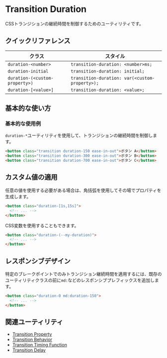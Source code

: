 # Transition Duration

CSSトランジションの継続時間を制御するためのユーティリティです。

## クイックリファレンス

| クラス | スタイル |
|-------|---------|
| `duration-<number>` | `transition-duration: <number>ms;` |
| `duration-initial` | `transition-duration: initial;` |
| `duration-(<custom-property>)` | `transition-duration: var(<custom-property>);` |
| `duration-[<value>]` | `transition-duration: <value>;` |

## 基本的な使い方

### 基本的な使用例

`duration-*`ユーティリティを使用して、トランジションの継続時間を制御します。

```html
<button class="transition duration-150 ease-in-out">ボタン A</button>
<button class="transition duration-300 ease-in-out">ボタン B</button>
<button class="transition duration-700 ease-in-out">ボタン C</button>
```

## カスタム値の適用

任意の値を使用する必要がある場合は、角括弧を使用してその場でプロパティを生成します。

```html
<button class="duration-[1s,15s]">
  <!-- ... -->
</button>
```

CSS変数を使用することもできます。

```html
<button class="duration-(--my-duration)">
  <!-- ... -->
</button>
```

## レスポンシブデザイン

特定のブレークポイントでのみトランジション継続時間を適用するには、既存のユーティリティクラスの前に`md:`などのレスポンシブプレフィックスを追加します。

```html
<button class="duration-0 md:duration-150">
  <!-- ... -->
</button>
```

## 関連ユーティリティ

- [Transition Property](/docs/transition-property)
- [Transition Behavior](/docs/transition-behavior)
- [Transition Timing Function](/docs/transition-timing-function)
- [Transition Delay](/docs/transition-delay)
